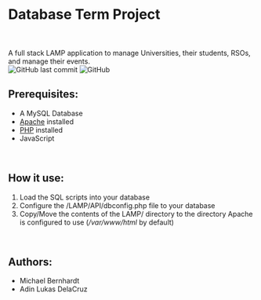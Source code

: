 # Database Term Project<br /><br />

A full stack LAMP application to manage Universities, their students, RSOs, and manage their events.<br />
<img alt="GitHub last commit" src="https://img.shields.io/github/last-commit/neomagic100/Database_Term_Project">
<img alt="GitHub" src="https://img.shields.io/github/license/neomagic100/Database_Term_Project"><br />


<h2>Prerequisites:</h2>
<ul>
    <li>A MySQL Database</li>
    <li><a href="https://httpd.apache.org/">Apache</a> installed</li>
    <li><a href="https://www.php.net/">PHP</a> installed</li>
    <li>JavaScript</li>
</ul>
<br />

<h2>How it use:</h2>
<ol>
    <li> Load the SQL scripts into your database</li>
    <li> Configure the /LAMP/API/dbconfig.php file to your database</li>
    <li> Copy/Move the contents of the LAMP/ directory to the directory Apache is configured to use (<i>/var/www/html</i> by default)</li>
</ol>
<br />
<h2>Authors:</h2> 
<ul>
    <li>Michael Bernhardt</li>
    <li>Adin Lukas DelaCruz</li>
</ul>
